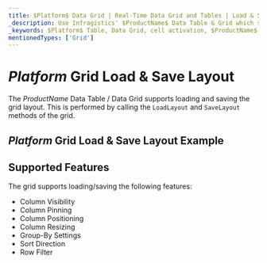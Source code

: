 ```yaml
---
title: $Platform$ Data Grid | Real-Time Data Grid and Tables | Load & Save | Infragistics
_description: Use Infragistics' $ProductName$ Data Table & Grid which supports loading and saving the layout the user makes.
_keywords: $Platform$ Table, Data Grid, cell activation, $ProductName$, Infragistics
mentionedTypes: ['Grid']
---
```


# $Platform$ Grid Load & Save Layout

The $ProductName$ Data Table / Data Grid supports loading and saving the grid layout. This is performed by calling the `LoadLayout` and `SaveLayout` methods of the grid.

## $Platform$ Grid Load & Save Layout Example


<code-view style="height: 600px"
           data-demos-base-url="{environment:demosBaseUrl}"
           iframe-src="{environment:demosBaseUrl}/grids/data-grid-load-save-layout"
           alt="$Platform$ Grid Load & Save Layout Example"
           github-src="grids/data-grid/load-save-layout">
</code-view>

<div class="divider--half"></div>

## Supported Features

The grid supports loading/saving the following features:

- Column Visibility
- Column Pinning
- Column Positioning
- Column Resizing
- Group-By Settings
- Sort Direction
- Row Filter
